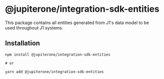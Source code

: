 # @jupiterone/integration-sdk-entities

This package contains all entities generated from J1's data model to be used
throughout J1 systems.

## Installation

```
npm install @jupiterone/integration-sdk-entities

# or

yarn add @jupiterone/integration-sdk-entities
```
